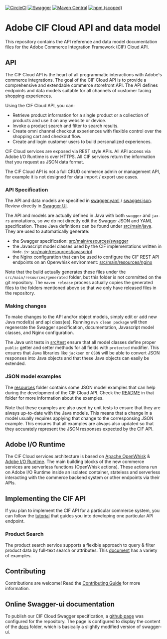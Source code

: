 [![CircleCI](https://circleci.com/gh/adobe/commerce-cif-api.svg?style=svg)](https://circleci.com/gh/adobe/commerce-cif-api)
[![Swagger](https://img.shields.io/badge/Swagger-CIF%20API-brightgreen.svg)](http://opensource.adobe.com/commerce-cif-api/)
[![Maven Central](https://img.shields.io/maven-central/v/com.adobe.commerce.cif/api-model.svg)](https://search.maven.org/#search%7Cga%7C1%7Cg%3Acom.adobe.commerce.cif%20a%3Aapi-model)
[![npm (scoped)](https://img.shields.io/npm/v/@adobe/commerce-cif-model.svg)](https://www.npmjs.com/package/@adobe/commerce-cif-model)

# Adobe CIF Cloud API and data model

This repository contains the API reference and data model documentation files for the Adobe Commerce Integration Framework (CIF) Cloud API.

## API

The CIF Cloud API is the heart of all programmatic interactions with Adobe's commerce integrations. The goal of the CIF Cloud API is to provide a comprehensive and extendable commerce storefront API. The API defines endpoints and data models suitable for all channels of customer facing shopping experiences. 

Using the CIF Cloud API, you can:

* Retrieve product information for a single product or a collection of products and use it on any website or device.
* Invoke a product search and filter to search results.
* Create omni channel checkout experiences with flexible control over the shopping cart and checkout flow.
* Create and login customer users to build personalized experiences.

CIF Cloud services are exposed via REST style APIs. All API access via Adobe I/O Runtime is over HTTPS. All CIF services return the information that you request as JSON data format.

The CIF Cloud API is not a full CRUD commerce admin or management API, for example it is not designed for data import / export use cases.

### API Specification

The API and data models are specified in [swagger.yaml](src/main/resources/swagger/swagger.yaml) / [swagger.json](src/main/resources/swagger/swagger.json). Review directly in [Swagger UI](http://opensource.adobe.com/commerce-cif-api/).

The API and models are actually defined in Java with both `swagger` and `jax-rs` annotations, so we do not directly edit the Swagger JSON and YAML specification. These Java definitions can be found under [src/main/java](src/main/java). They are used to automatically generate:
* the Swagger specification: [src/main/resources/swagger](src/main/resources/swagger)
* the Javascript model classes used by the CIF implementations written in `Node.js`: [src/main/resources/javascript](src/main/resources/javascript)
* the Nginx configuration that can be used to configure the CIF REST API endpoints on an Openwhisk environment: [src/main/resources/nginx](src/main/resources/nginx)

Note that the build actually generates these files under the `src/main/resources/generated` folder, but this folder is not committed on the git repository. The `maven release` process actually copies the generated files to the folders mentioned above so that we only have released files in the repository.

### Making changes

To make changes to the API and/or object models, simply edit or add new Java model(s) and api class(es). Running `mvn clean package` will then regenerate the Swagger specification, documentation, Javascript model classes, and Nginx configuration.

The Java unit tests in [src/test](src/test) ensure that all model classes define proper `public` getter and setter methods for all fields with `protected` modifier. This ensures that Java libraries like `jackson` or `GSON` will be able to convert JSON responses into Java objects and that these Java objects can easily be extended.

### JSON model examples

The [resources](src/test/resources) folder contains some JSON model examples that can help during the development of the CIF Cloud API. Check the [README](src/test/resources) in that folder for more information about the examples.

Note that these examples are also used by unit tests to ensure that they are always up-to-date with the Java models. This means that a change in a model usually requires applying that change to the corresponsing JSON example. This ensures that all examples are always also updated so that they accurately represent the JSON responses expected by the CIF API.

## Adobe I/O Runtime

The CIF Cloud services architecture is based on [Apache OpenWhisk](https://openwhisk.apache.org) & [Adobe I/O Runtime](https://www.adobe.io/apis/cloudplatform/runtime.html). The main building blocks of the new commerce services are serverless functions (OpenWhisk actions). These actions run on Adobe I/O Runtime inside an isolated container, stateless and serverless interacting with the commerce backend system or other endpoints via their APIs. 

## Implementing the CIF API

If you plan to implement the CIF API for a particular commerce system, you can follow the [tutorial](documentation/tutorial) that guides you into developing one particular API endpoint.

### Product Search

The product search service supports a flexible approach to query & filter product data by full-text search or attributes. This [document](documentation/product_search.md) has a variety of examples.

## Contributing

Contributions are welcome! Read the [Contributing Guide](CONTRIBUTING.md) for more information.

## Online Swagger-ui documentation

To publish our CIF Cloud Swagger specification, a [github page](http://opensource.adobe.com/commerce-cif-api/) was 
configured for the repository.
The page is configured to display the content of the [docs](docs) folder, which is basically a slightly modified version of swagger-ui.
 